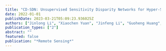 ```yaml
---
title: "CD-SDN: Unsupervised Sensitivity Disparity Networks for Hyper-Spectral Image Change Detection"
date: 2022-01-01
publishDate: 2023-03-21T05:09:23.936025Z
authors: ["Jinlong Li", "Xiaochen Yuan", "Jinfeng Li", "Guoheng Huang", "Ping Li", "Li Feng"]
publication_types: ["2"]
abstract: ""
featured: false
publication: "*Remote Sensing*"
---
```



